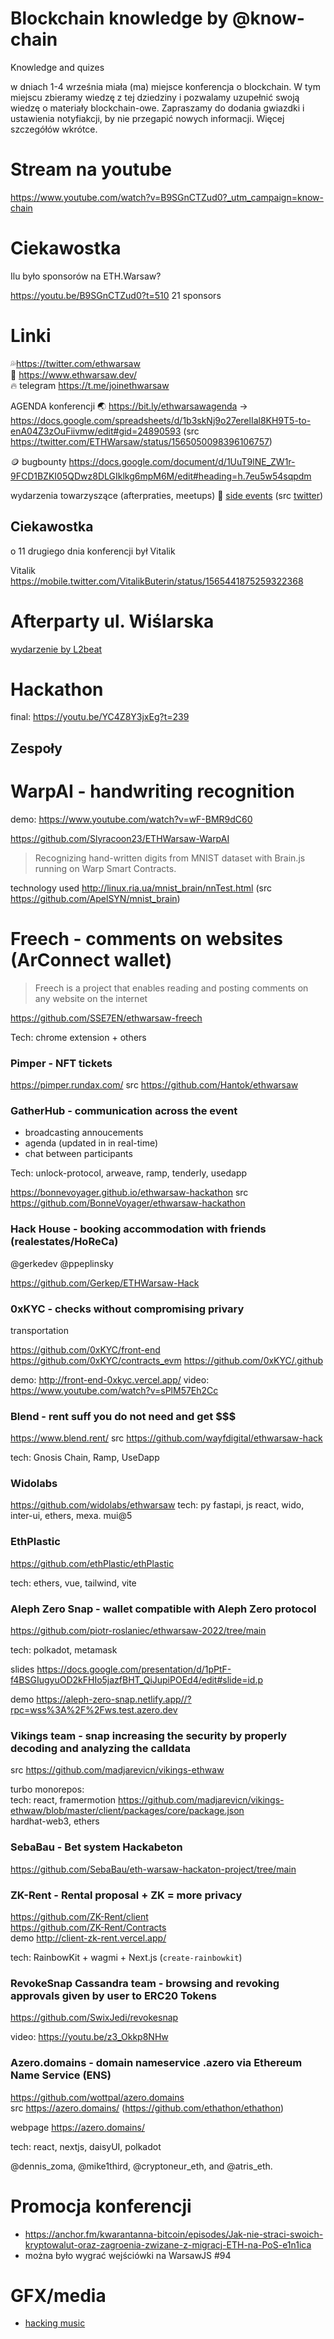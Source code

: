 # Blockchain knowledge by @know-chain
Knowledge and quizes

w dniach 1-4 września miała (ma) miejsce konferencja o blockchain.
W tym miejscu zbieramy wiedzę z tej dziedziny i pozwalamy uzupełnić swoją wiedzę o materiały blockchain-owe.
Zapraszamy do dodania gwiazdki i ustawienia notyfiakcji, by nie przegapić nowych informacji.
Więcej szczegółów wkrótce.

# Stream na youtube

https://www.youtube.com/watch?v=B9SGnCTZud0?_utm_campaign=know-chain

# Ciekawostka

Ilu było sponsorów na ETH.Warsaw?

https://youtu.be/B9SGnCTZud0?t=510 21 sponsors

# Linki

💦https://twitter.com/ethwarsaw  
🌲 https://www.ethwarsaw.dev/  
🔥 telegram https://t.me/joinethwarsaw  

 AGENDA konferencji 🌏 https://bit.ly/ethwarsawagenda -> https://docs.google.com/spreadsheets/d/1b3skNj9o27erelIal8KH9T5-to-enA04Z3zOuFiivmw/edit#gid=24890593 (src https://twitter.com/ETHWarsaw/status/1565050098396106757)

🪙 bugbounty https://docs.google.com/document/d/1UuT9lNE_ZW1r-9FCD1BZKI05QDwz8DLGIklkg6mpM6M/edit#heading=h.7eu5w54sqpdm

wydarzenia towarzyszące (afterpraties, meetups)
📅 [side events](https://docs.google.com/spreadsheets/d/15SZT8qmbf-txT2E24pZY2c7YyYokhaJ2kpVRZsQZsq8/edit#gid=469826052) (src [twitter](https://mobile.twitter.com/ETHWarsaw/status/1564870260385353729))

## Ciekawostka

o 11 drugiego dnia konferencji był Vitalik

Vitalik https://mobile.twitter.com/VitalikButerin/status/1565441875259322368

# Afterparty ul. Wiślarska

[wydarzenie by L2beat](https://www.eventbrite.com/e/l2meet-by-l2beat-tickets-407355339787)

# Hackathon

final: https://youtu.be/YC4Z8Y3jxEg?t=239

## Zespoły


# WarpAI - handwriting recognition

demo: https://www.youtube.com/watch?v=wF-BMR9dC60

https://github.com/Slyracoon23/ETHWarsaw-WarpAI
> Recognizing hand-written digits from MNIST dataset with Brain.js running on Warp Smart Contracts.

technology used http://linux.ria.ua/mnist_brain/nnTest.html (src https://github.com/ApelSYN/mnist_brain)

# Freech - comments on websites (ArConnect wallet)

> Freech is a project that enables reading and posting comments on any website on the internet

https://github.com/SSE7EN/ethwarsaw-freech

Tech: chrome extension + others

### Pimper - NFT tickets

https://pimper.rundax.com/ src https://github.com/Hantok/ethwarsaw

### GatherHub - communication across the event

* broadcasting annoucements
* agenda (updated in in real-time)
* chat between participants

Tech: unlock-protocol, arweave, ramp, tenderly, usedapp

https://bonnevoyager.github.io/ethwarsaw-hackathon src https://github.com/BonneVoyager/ethwarsaw-hackathon

### Hack House - booking accommodation with friends (realestates/HoReCa)

@gerkedev @ppeplinsky

https://github.com/Gerkep/ETHWarsaw-Hack

### 0xKYC - checks without compromising privary

transportation

https://github.com/0xKYC/front-end
https://github.com/0xKYC/contracts_evm
https://github.com/0xKYC/.github

demo: http://front-end-0xkyc.vercel.app/
video: https://www.youtube.com/watch?v=sPlM57Eh2Cc

### Blend - rent suff you do not need and get $$$

https://www.blend.rent/ src https://github.com/wayfdigital/ethwarsaw-hack

tech: Gnosis Chain, Ramp, UseDapp

### Widolabs

https://github.com/widolabs/ethwarsaw
tech: py fastapi, js react, wido, inter-ui, ethers, mexa. mui@5

### EthPlastic

https://github.com/ethPlastic/ethPlastic

tech: ethers, vue, tailwind, vite

### Aleph Zero Snap - wallet compatible with Aleph Zero protocol

https://github.com/piotr-roslaniec/ethwarsaw-2022/tree/main

tech: polkadot, metamask

slides https://docs.google.com/presentation/d/1pPtF-f4BSGIugyuOD2kFHIo5jazfBHT_QiJupiPOEd4/edit#slide=id.p

demo https://aleph-zero-snap.netlify.app//?rpc=wss%3A%2F%2Fws.test.azero.dev

### Vikings team - snap increasing the security by properly decoding and analyzing the calldata

src https://github.com/madjarevicn/vikings-ethwaw

turbo monorepos:  
tech: react, framermotion https://github.com/madjarevicn/vikings-ethwaw/blob/master/client/packages/core/package.json  
hardhat-web3, ethers  

### SebaBau - Bet system Hackabeton

https://github.com/SebaBau/eth-warsaw-hackaton-project/tree/main

### ZK-Rent - Rental proposal + ZK = more privacy

https://github.com/ZK-Rent/client  
https://github.com/ZK-Rent/Contracts  
demo http://client-zk-rent.vercel.app/

tech: RainbowKit + wagmi + Next.js (`create-rainbowkit`)

### RevokeSnap Cassandra team - browsing and revoking approvals given by user to ERC20 Tokens

https://github.com/SwixJedi/revokesnap

video: https://youtu.be/z3_Okkp8NHw

### Azero.domains - domain nameservice .azero via Ethereum Name Service (ENS)

https://github.com/wottpal/azero.domains  
src https://azero.domains/ (https://github.com/ethathon/ethathon)

webpage https://azero.domains/

tech: react, nextjs, daisyUI, polkadot

@dennis_zoma, @mike1third, @cryptoneur_eth, and @atris_eth.

# Promocja konferencji

* https://anchor.fm/kwarantanna-bitcoin/episodes/Jak-nie-straci-swoich-kryptowalut-oraz-zagroenia-zwizane-z-migracj-ETH-na-PoS-e1n1ica
* można było wygrać wejściówki na WarsawJS #94

# GFX/media

* [hacking music](https://www.youtube.com/watch?v=Y8w-2lzM-C4)
